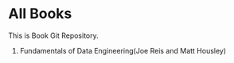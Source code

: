 # All Books
This is Book Git Repository.
<br>
1. Fundamentals of Data Engineering(Joe Reis and Matt Housley)
